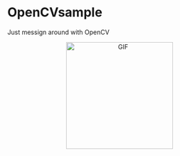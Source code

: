 # OpenCVsample
Just messign around with OpenCV

<p align="center">
<img src="https://panczur.nazwa.pl/wordpress/wpn_pancordev/wp-content/gallery/S90520-18234395.gif" alt="GIF" width="240px">
</p>

